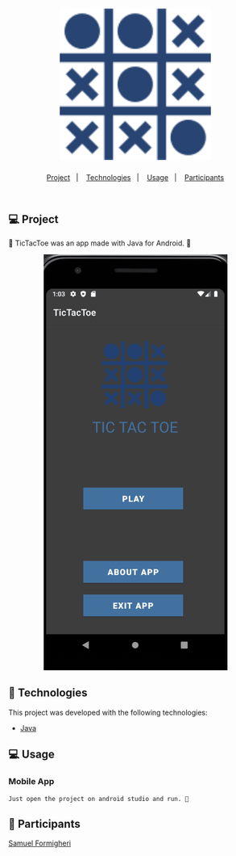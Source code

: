 <h1 align="center">
   <img
        alt="TicTacToe"
        title="TicTacToe"
        src=".github/logo.png"
        width="300"
    />
</h1>
 

<p align="center">
  <a href="#-projeto">Project</a>&nbsp;&nbsp;&nbsp;|&nbsp;&nbsp;&nbsp;
  <a href="#-tecnologias">Technologies</a>&nbsp;&nbsp;&nbsp;|&nbsp;&nbsp;&nbsp;
  <a href="#-usage">Usage</a>&nbsp;&nbsp;&nbsp;|&nbsp;&nbsp;&nbsp;
  <a href="#-participants">Participants</a>
</p>

<br>

## 💻 Project

🎲 TicTacToe was an app made with Java for Android. 🎲

<p align="center">
    <img
        alt="TicTacToe"
        title="TicTacToe"
        src=".github/tictactoe.gif"
    />
</p>

## 🚀 Technologies

This project was developed with the following technologies:

- [Java](https://developer.android.com/studio/write/java8-support?hl=pt-br)

## 💻 Usage

 ### Mobile App
  
    Just open the project on android studio and run. 💜
    


## 👥 Participants

[Samuel Formigheri](https://github.com/SamuelFormigheri)